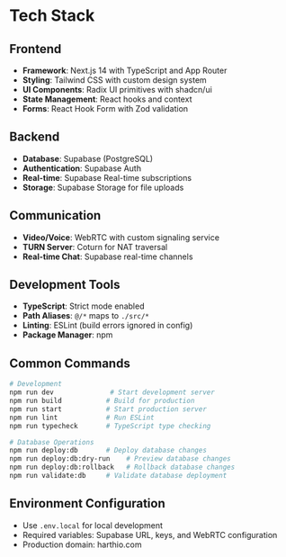 # Tech Stack

## Frontend

- **Framework**: Next.js 14 with TypeScript and App Router
- **Styling**: Tailwind CSS with custom design system
- **UI Components**: Radix UI primitives with shadcn/ui
- **State Management**: React hooks and context
- **Forms**: React Hook Form with Zod validation

## Backend

- **Database**: Supabase (PostgreSQL)
- **Authentication**: Supabase Auth
- **Real-time**: Supabase Real-time subscriptions
- **Storage**: Supabase Storage for file uploads

## Communication

- **Video/Voice**: WebRTC with custom signaling service
- **TURN Server**: Coturn for NAT traversal
- **Real-time Chat**: Supabase real-time channels

## Development Tools

- **TypeScript**: Strict mode enabled
- **Path Aliases**: `@/*` maps to `./src/*`
- **Linting**: ESLint (build errors ignored in config)
- **Package Manager**: npm

## Common Commands

```bash
# Development
npm run dev              # Start development server
npm run build           # Build for production
npm run start           # Start production server
npm run lint            # Run ESLint
npm run typecheck       # TypeScript type checking

# Database Operations
npm run deploy:db       # Deploy database changes
npm run deploy:db:dry-run    # Preview database changes
npm run deploy:db:rollback   # Rollback database changes
npm run validate:db     # Validate database deployment
```

## Environment Configuration

- Use `.env.local` for local development
- Required variables: Supabase URL, keys, and WebRTC configuration
- Production domain: harthio.com
